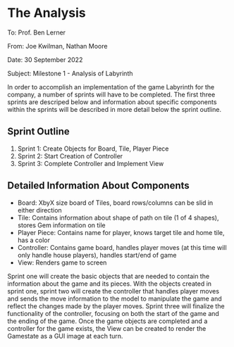 # The Analysis

To: Prof. Ben Lerner

From: Joe Kwilman, Nathan Moore

Date: 30 September 2022

Subject: Milestone 1 - Analysis of Labyrinth


In order to accomplish an implementation of the game Labyrinth for the company, a number of sprints will have to be completed. The first three sprints are descriped below and information about specific components within the sprints will be described in more detail below the sprint outline. 

## Sprint Outline
1. Sprint 1: Create Objects for Board, Tile, Player Piece
2. Sprint 2: Start Creation of Controller
3. Sprint 3: Complete Controller and Implement View

## Detailed Information About Components
* Board: XbyX size board of Tiles, board rows/columns can be slid in either direction
* Tile: Contains information about shape of path on tile (1 of 4 shapes), stores Gem information on tile
* Player Piece: Contains name for player, knows target tile and home tile, has a color
* Controller: Contains game board, handles player moves (at this time will only handle house players), handles start/end of game
* View: Renders game to screen

Sprint one will create the basic objects that are needed to contain the information about the game and its pieces. With the objects created in sprint one, sprint two will create the controller that handles player moves and sends the move information to the model to manipulate the game and reflect the changes made by the player moves. Sprint three will finalize the functionality of the controller, focusing on both the start of the game and the ending of the game. Once the game objects are completed and a controller for the game exists, the View can be created to render the Gamestate as a GUI image at each turn. 
